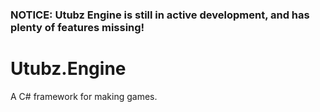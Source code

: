 ### NOTICE: Utubz Engine is still in active development, and has plenty of features missing!

# Utubz.Engine
 A C# framework for making games.
